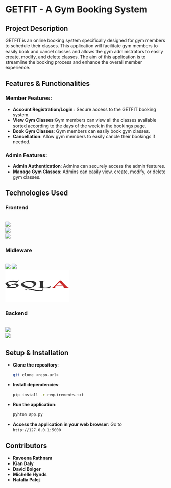 # GETFIT - A Gym Booking System

## Project Description

GETFIT is an online booking system specifically designed for gym members to schedule their classes. This application will facilitate gym members to easily book and cancel classes and allows the gym administrators to easily create, modify, and delete classes. The aim of this application is to streamline the booking process and enhance the overall member experience. 

## Features & Functionalities

### Member Features: 
- **Account Registration/Login** : Secure access to the GETFIT booking system. 
- **View Gym Classes**:Gym members can view all the classes available sorted according to the days of the week in the bookings page.
- **Book Gym Classes**: Gym members can easily book gym classes.
- **Cancellation**: Allow gym members to easily cancle their bookings if needed. 
 
### Admin Features: 
- **Admin Authentication**: Admins can securely access the admin features.
- **Manage Gym Classes**: Admins can easily view, create, modify, or delete gym classes.

## Technologies Used

### Frontend
<code><a href="https://www.w3schools.com/html/" target="_blank"> <img height="100" src="https://www.vectorlogo.zone/logos/w3_html5/w3_html5-ar21.svg"></a></code>
<code><a href="https://www.w3schools.com/css/" target="_blank"> <img height="100" src="https://www.vectorlogo.zone/logos/w3_css/w3_css-ar21.svg"></a></code>
<code><a href="https://www.w3schools.com/js/" target="_blank"> <img height="100" src="https://www.vectorlogo.zone/logos/javascript/javascript-ar21.svg"></a></code> 
### Midleware
<code><a href="https://www.python.org/" target="_blank"> <img height="100" src="https://www.vectorlogo.zone/logos/python/python-ar21.svg"></a></code>
<code><a href="https://flask.palletsprojects.com/" target="_blank"><img height="100" src="https://www.vectorlogo.zone/logos/pocoo_flask/pocoo_flask-ar21.svg"></a></code>
<code><a href="https://www.sqlalchemy.org/" target="_blank"> <img height="100" width="200" src="https://raw.githubusercontent.com/devicons/devicon/master/icons/sqlalchemy/sqlalchemy-original.svg"></a></code>
### Backend
<code><a href="https://mariadb.org/" target="_blank"> <img height="100" src="https://www.vectorlogo.zone/logos/mariadb/mariadb-ar21.svg"></a></code>
<code><a href="https://www.apache.org/" target="_blank"> <img height="100" src="https://www.vectorlogo.zone/logos/apache/apache-ar21.svg"></a></code>

## Setup & Installation

- **Clone the repository**:
  
  ```bash
  git clone <repo-url>
  ```
  
- **Install dependencies**:

   ```bash
  pip install -r requirements.txt
  ```   

- **Run the application**: 

  ```bash
  pyhton app.py
  ```

- **Access the application in your web browser**:
  Go to `http://127.0.0.1:5000`

## Contributors

- **Raveena Rathnam**
- **Kian Daly**
- **David Bolger**
- **Michelle Hynds**
- **Natalia Palej**
 

  


 


